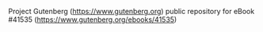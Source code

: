 Project Gutenberg (https://www.gutenberg.org) public repository for eBook #41535 (https://www.gutenberg.org/ebooks/41535)
